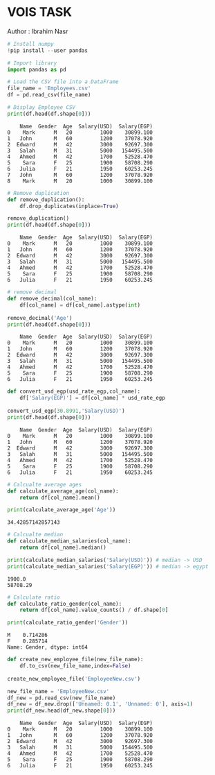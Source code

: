 # VOIS TASK

 Author : Ibrahim Nasr 


```python
# Install numpy 
!pip install --user pandas
```


```python
# Import library 
import pandas as pd
```


```python
# Load the CSV file into a DataFrame
file_name = 'Employees.csv'
df = pd.read_csv(file_name)
```


```python
# Display Employee CSV 
print(df.head(df.shape[0]))
```

        Name  Gender  Age  Salary(USD)  Salary(EGP)
    0    Mark      M   20         1000    30899.100
    1   John       M   60         1200    37078.920
    2  Edward      M   42         3000    92697.300
    3   Salah      M   31         5000   154495.500
    4   Ahmed      M   42         1700    52528.470
    5    Sara      F   25         1900    58708.290
    6   Julia      F   21         1950    60253.245
    7   John       M   60         1200    37078.920
    8    Mark      M   20         1000    30899.100
    


```python
# Remove duplication
def remove_duplication():
    df.drop_duplicates(inplace=True)

remove_duplication()    
print(df.head(df.shape[0]))
```

        Name  Gender  Age  Salary(USD)  Salary(EGP)
    0    Mark      M   20         1000    30899.100
    1   John       M   60         1200    37078.920
    2  Edward      M   42         3000    92697.300
    3   Salah      M   31         5000   154495.500
    4   Ahmed      M   42         1700    52528.470
    5    Sara      F   25         1900    58708.290
    6   Julia      F   21         1950    60253.245
    


```python
# remove decimal 
def remove_decimal(col_name):
    df[col_name] = df[col_name].astype(int)
    
remove_decimal('Age')
print(df.head(df.shape[0]))        
```

        Name  Gender  Age  Salary(USD)  Salary(EGP)
    0    Mark      M   20         1000    30899.100
    1   John       M   60         1200    37078.920
    2  Edward      M   42         3000    92697.300
    3   Salah      M   31         5000   154495.500
    4   Ahmed      M   42         1700    52528.470
    5    Sara      F   25         1900    58708.290
    6   Julia      F   21         1950    60253.245
    


```python
def convert_usd_egp(usd_rate_egp,col_name):
    df['Salary(EGP)'] = df[col_name] * usd_rate_egp
    
convert_usd_egp(30.8991,'Salary(USD)')    
print(df.head(df.shape[0]))        
```

        Name  Gender  Age  Salary(USD)  Salary(EGP)
    0    Mark      M   20         1000    30899.100
    1   John       M   60         1200    37078.920
    2  Edward      M   42         3000    92697.300
    3   Salah      M   31         5000   154495.500
    4   Ahmed      M   42         1700    52528.470
    5    Sara      F   25         1900    58708.290
    6   Julia      F   21         1950    60253.245
    


```python
# Calcualte average ages 
def calculate_average_age(col_name):
    return df[col_name].mean()

print(calculate_average_age('Age'))
```

    34.42857142857143
    


```python
# Calcualte median
def calculate_median_salaries(col_name):
    return df[col_name].median()

print(calculate_median_salaries('Salary(USD)')) # median -> USD
print(calculate_median_salaries('Salary(EGP)')) # median -> egypt  
```

    1900.0
    58708.29
    


```python
# Calculate ratio 
def calculate_ratio_gender(col_name):
    return df[col_name].value_counts() / df.shape[0]

print(calculate_ratio_gender('Gender'))
```

    M    0.714286
    F    0.285714
    Name: Gender, dtype: int64
    


```python
def create_new_employee_file(new_file_name):
    df.to_csv(new_file_name,index=False)
    
create_new_employee_file('EmployeeNew.csv')

new_file_name = 'EmployeeNew.csv'
df_new = pd.read_csv(new_file_name)
df_new = df_new.drop(['Unnamed: 0.1', 'Unnamed: 0'], axis=1)
print(df_new.head(df_new.shape[0]))
```

        Name  Gender  Age  Salary(USD)  Salary(EGP)
    0    Mark      M   20         1000    30899.100
    1   John       M   60         1200    37078.920
    2  Edward      M   42         3000    92697.300
    3   Salah      M   31         5000   154495.500
    4   Ahmed      M   42         1700    52528.470
    5    Sara      F   25         1900    58708.290
    6   Julia      F   21         1950    60253.245
